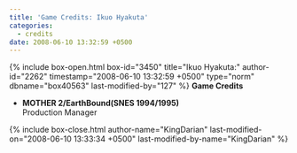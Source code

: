 ```yaml
---
title: 'Game Credits: Ikuo Hyakuta'
categories:
  - credits
date: 2008-06-10 13:32:59 +0500
---
```

{% include box-open.html box-id="3450" title="Ikuo Hyakuta:" author-id="2262" timestamp="2008-06-10 13:32:59 +0500" type="norm" dbname="box40563" last-modified-by="127" %}
<b>Game Credits</b>

<UL>

<LI><b>MOTHER 2/EarthBound(SNES 1994/1995)</b><BR />
Production Manager</LI>

</UL>
{% include box-close.html author-name="KingDarian" last-modified-on="2008-06-10 13:33:34 +0500" last-modified-by-name="KingDarian" %}
